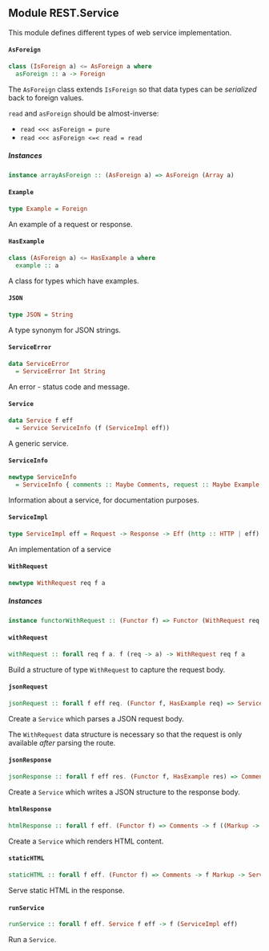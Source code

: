 ## Module REST.Service

This module defines different types of web service implementation.

#### `AsForeign`

``` purescript
class (IsForeign a) <= AsForeign a where
  asForeign :: a -> Foreign
```

The `AsForeign` class extends `IsForeign` so that data types can be _serialized_ back to
foreign values.

`read` and `asForeign` should be almost-inverse:

- `read <<< asForeign = pure`
- `read <<< asForeign <=< read = read`

##### Instances
``` purescript
instance arrayAsForeign :: (AsForeign a) => AsForeign (Array a)
```

#### `Example`

``` purescript
type Example = Foreign
```

An example of a request or response.

#### `HasExample`

``` purescript
class (AsForeign a) <= HasExample a where
  example :: a
```

A class for types which have examples.

#### `JSON`

``` purescript
type JSON = String
```

A type synonym for JSON strings.

#### `ServiceError`

``` purescript
data ServiceError
  = ServiceError Int String
```

An error - status code and message.

#### `Service`

``` purescript
data Service f eff
  = Service ServiceInfo (f (ServiceImpl eff))
```

A generic service.

#### `ServiceInfo`

``` purescript
newtype ServiceInfo
  = ServiceInfo { comments :: Maybe Comments, request :: Maybe Example, response :: Maybe Example }
```

Information about a service, for documentation purposes.

#### `ServiceImpl`

``` purescript
type ServiceImpl eff = Request -> Response -> Eff (http :: HTTP | eff) Unit
```

An implementation of a service

#### `WithRequest`

``` purescript
newtype WithRequest req f a
```

##### Instances
``` purescript
instance functorWithRequest :: (Functor f) => Functor (WithRequest req f)
```

#### `withRequest`

``` purescript
withRequest :: forall req f a. f (req -> a) -> WithRequest req f a
```

Build a structure of type `WithRequest` to capture the request body.

#### `jsonRequest`

``` purescript
jsonRequest :: forall f eff req. (Functor f, HasExample req) => Service (WithRequest req f) eff -> Service f eff
```

Create a `Service` which parses a JSON request body.

The `WithRequest` data structure is necessary so that the request is only available
_after_ parsing the route.

#### `jsonResponse`

``` purescript
jsonResponse :: forall f eff res. (Functor f, HasExample res) => Comments -> f (Either ServiceError res) -> Service f eff
```

Create a `Service` which writes a JSON structure to the response body.

#### `htmlResponse`

``` purescript
htmlResponse :: forall f eff. (Functor f) => Comments -> f ((Markup -> Eff (http :: HTTP | eff) Unit) -> Eff (http :: HTTP | eff) Unit) -> Service f eff
```

Create a `Service` which renders HTML content.

#### `staticHTML`

``` purescript
staticHTML :: forall f eff. (Functor f) => Comments -> f Markup -> Service f eff
```

Serve static HTML in the response.

#### `runService`

``` purescript
runService :: forall f eff. Service f eff -> f (ServiceImpl eff)
```

Run a `Service`.



